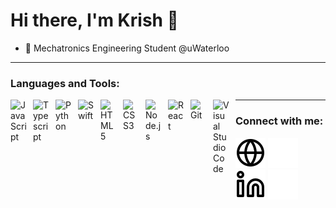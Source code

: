 # Hi there, I'm Krish 👋
- 🤖 Mechatronics Engineering Student @uWaterloo
---

### Languages and Tools:
<img align="left" alt="JavaScript" width="26px" src="https://cdn.jsdelivr.net/gh/devicons/devicon/icons/javascript/javascript-original.svg" style="padding-right:10px;" />
<img align="left" alt="Typescript" width="26px" src="https://cdn.jsdelivr.net/gh/devicons/devicon/icons/typescript/typescript-original.svg" style="padding-right:10px;" />
<img align="left" alt="Python" width="26px" src="https://cdn.jsdelivr.net/gh/devicons/devicon/icons/python/python-original.svg" style="padding-right:10px;" />
<img align="left" alt="Swift" width="26px" src="https://cdn.jsdelivr.net/gh/devicons/devicon/icons/swift/swift-original.svg" style="padding-right:10px;" />
<img align="left" alt="HTML5" width="26px" src="https://cdn.jsdelivr.net/gh/devicons/devicon/icons/html5/html5-original.svg" style="padding-right:10px;" />
<img align="left" alt="CSS3" width="26px" src="https://cdn.jsdelivr.net/gh/devicons/devicon/icons/css3/css3-original.svg" style="padding-right:10px;" />
<img align="left" alt="Node.js" width="26px" src="https://cdn.jsdelivr.net/gh/devicons/devicon/icons/nodejs/nodejs-original.svg" style="padding-right:10px;" />
<img align="left" alt="React" width="26px" src="https://cdn.jsdelivr.net/gh/devicons/devicon/icons/react/react-original.svg" style="padding-right:10px;" />
<img align="left" alt="Git" width="26px" src="https://cdn.jsdelivr.net/gh/devicons/devicon/icons/git/git-original.svg" style="padding-right:10px;" />
<img align="left" alt="Visual Studio Code" width="26px" src="https://cdn.jsdelivr.net/gh/devicons/devicon/icons/vscode/vscode-original.svg" style="padding-right:10px;" />

---
### Connect with me:
[![website](./img/globe-light.svg)](https://63119229177d0541be826b58--krish-vijayan-website.netlify.app/#gh-light-mode-only)
[![website](./img/globe-dark.svg)](https://63119229177d0541be826b58--krish-vijayan-website.netlify.app/#gh-dark-mode-only)
&nbsp;&nbsp;
[![linkedin](./img/linkedin-light.svg)](https://linkedin.com/in/krish-vijayan#gh-light-mode-only)
[![linkedin](./img/linkedin-dark.svg)](https://linkedin.com/in/krish-vijayan#gh-dark-mode-only)
&nbsp;&nbsp;

[website]: https://63119229177d0541be826b58--krish-vijayan-website.netlify.app/
[linkedin]: https://linkedin.com/in/krish-vijayan
